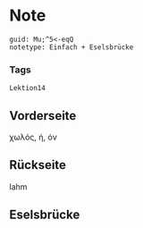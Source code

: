 # Note
```
guid: Mu;^5<-eqQ
notetype: Einfach + Eselsbrücke
```

### Tags
```
Lektion14
```

## Vorderseite
χωλός, ή, όν

## Rückseite
lahm

## Eselsbrücke

